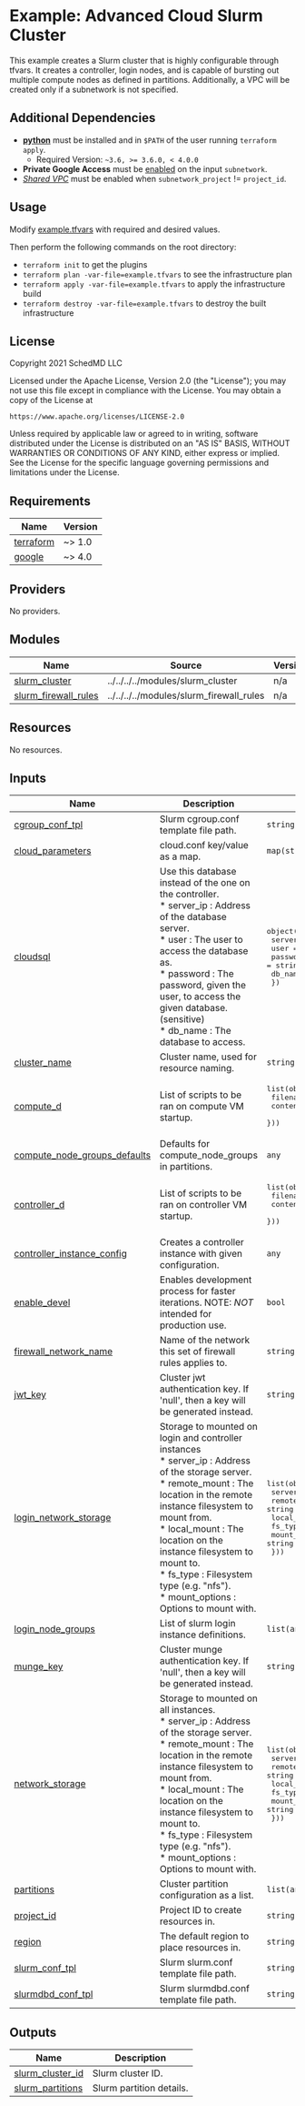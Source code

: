 # Example: Advanced Cloud Slurm Cluster

This example creates a Slurm cluster that is highly configurable through tfvars.
It creates a controller, login nodes, and is capable of bursting out multiple
compute nodes as defined in partitions. Additionally, a VPC will be created only
if a subnetwork is not specified.

## Additional Dependencies

* [**python**](https://www.python.org/) must be installed and in `$PATH` of the
user running `terraform apply`.
  * Required Version: `~3.6, >= 3.6.0, < 4.0.0`
* **Private Google Access** must be
[enabled](https://cloud.google.com/vpc/docs/configure-private-google-access)
on the input `subnetwork`.
* [*Shared VPC*](https://cloud.google.com/vpc/docs/shared-vpc) must be enabled
when `subnetwork_project` != `project_id`.

## Usage

Modify [example.tfvars](./example.tfvars) with required and desired values.

Then perform the following commands on the root directory:

- `terraform init` to get the plugins
- `terraform plan -var-file=example.tfvars` to see the infrastructure plan
- `terraform apply -var-file=example.tfvars` to apply the infrastructure build
- `terraform destroy -var-file=example.tfvars` to destroy the built infrastructure

## License

<!-- BEGINNING OF PRE-COMMIT-TERRAFORM DOCS HOOK -->
Copyright 2021 SchedMD LLC

Licensed under the Apache License, Version 2.0 (the "License");
you may not use this file except in compliance with the License.
You may obtain a copy of the License at

    https://www.apache.org/licenses/LICENSE-2.0

Unless required by applicable law or agreed to in writing, software
distributed under the License is distributed on an "AS IS" BASIS,
WITHOUT WARRANTIES OR CONDITIONS OF ANY KIND, either express or implied.
See the License for the specific language governing permissions and
limitations under the License.

## Requirements

| Name | Version |
|------|---------|
| <a name="requirement_terraform"></a> [terraform](#requirement\_terraform) | ~> 1.0 |
| <a name="requirement_google"></a> [google](#requirement\_google) | ~> 4.0 |

## Providers

No providers.

## Modules

| Name | Source | Version |
|------|--------|---------|
| <a name="module_slurm_cluster"></a> [slurm\_cluster](#module\_slurm\_cluster) | ../../../../modules/slurm_cluster | n/a |
| <a name="module_slurm_firewall_rules"></a> [slurm\_firewall\_rules](#module\_slurm\_firewall\_rules) | ../../../../modules/slurm_firewall_rules | n/a |

## Resources

No resources.

## Inputs

| Name | Description | Type | Default | Required |
|------|-------------|------|---------|:--------:|
| <a name="input_cgroup_conf_tpl"></a> [cgroup\_conf\_tpl](#input\_cgroup\_conf\_tpl) | Slurm cgroup.conf template file path. | `string` | `null` | no |
| <a name="input_cloud_parameters"></a> [cloud\_parameters](#input\_cloud\_parameters) | cloud.conf key/value as a map. | `map(string)` | `{}` | no |
| <a name="input_cloudsql"></a> [cloudsql](#input\_cloudsql) | Use this database instead of the one on the controller.<br>* server\_ip : Address of the database server.<br>* user      : The user to access the database as.<br>* password  : The password, given the user, to access the given database. (sensitive)<br>* db\_name   : The database to access. | <pre>object({<br>    server_ip = string<br>    user      = string<br>    password  = string # sensitive<br>    db_name   = string<br>  })</pre> | `null` | no |
| <a name="input_cluster_name"></a> [cluster\_name](#input\_cluster\_name) | Cluster name, used for resource naming. | `string` | `"advanced"` | no |
| <a name="input_compute_d"></a> [compute\_d](#input\_compute\_d) | List of scripts to be ran on compute VM startup. | <pre>list(object({<br>    filename = string<br>    content  = string<br>  }))</pre> | `[]` | no |
| <a name="input_compute_node_groups_defaults"></a> [compute\_node\_groups\_defaults](#input\_compute\_node\_groups\_defaults) | Defaults for compute\_node\_groups in partitions. | `any` | `{}` | no |
| <a name="input_controller_d"></a> [controller\_d](#input\_controller\_d) | List of scripts to be ran on controller VM startup. | <pre>list(object({<br>    filename = string<br>    content  = string<br>  }))</pre> | `[]` | no |
| <a name="input_controller_instance_config"></a> [controller\_instance\_config](#input\_controller\_instance\_config) | Creates a controller instance with given configuration. | `any` | `{}` | no |
| <a name="input_enable_devel"></a> [enable\_devel](#input\_enable\_devel) | Enables development process for faster iterations. NOTE: *NOT* intended for production use. | `bool` | `false` | no |
| <a name="input_firewall_network_name"></a> [firewall\_network\_name](#input\_firewall\_network\_name) | Name of the network this set of firewall rules applies to. | `string` | `"default"` | no |
| <a name="input_jwt_key"></a> [jwt\_key](#input\_jwt\_key) | Cluster jwt authentication key. If 'null', then a key will be generated instead. | `string` | `""` | no |
| <a name="input_login_network_storage"></a> [login\_network\_storage](#input\_login\_network\_storage) | Storage to mounted on login and controller instances<br>* server\_ip     : Address of the storage server.<br>* remote\_mount  : The location in the remote instance filesystem to mount from.<br>* local\_mount   : The location on the instance filesystem to mount to.<br>* fs\_type       : Filesystem type (e.g. "nfs").<br>* mount\_options : Options to mount with. | <pre>list(object({<br>    server_ip     = string<br>    remote_mount  = string<br>    local_mount   = string<br>    fs_type       = string<br>    mount_options = string<br>  }))</pre> | `[]` | no |
| <a name="input_login_node_groups"></a> [login\_node\_groups](#input\_login\_node\_groups) | List of slurm login instance definitions. | `list(any)` | `[]` | no |
| <a name="input_munge_key"></a> [munge\_key](#input\_munge\_key) | Cluster munge authentication key. If 'null', then a key will be generated instead. | `string` | `""` | no |
| <a name="input_network_storage"></a> [network\_storage](#input\_network\_storage) | Storage to mounted on all instances.<br>* server\_ip     : Address of the storage server.<br>* remote\_mount  : The location in the remote instance filesystem to mount from.<br>* local\_mount   : The location on the instance filesystem to mount to.<br>* fs\_type       : Filesystem type (e.g. "nfs").<br>* mount\_options : Options to mount with. | <pre>list(object({<br>    server_ip     = string<br>    remote_mount  = string<br>    local_mount   = string<br>    fs_type       = string<br>    mount_options = string<br>  }))</pre> | `[]` | no |
| <a name="input_partitions"></a> [partitions](#input\_partitions) | Cluster partition configuration as a list. | `list(any)` | `[]` | no |
| <a name="input_project_id"></a> [project\_id](#input\_project\_id) | Project ID to create resources in. | `string` | n/a | yes |
| <a name="input_region"></a> [region](#input\_region) | The default region to place resources in. | `string` | n/a | yes |
| <a name="input_slurm_conf_tpl"></a> [slurm\_conf\_tpl](#input\_slurm\_conf\_tpl) | Slurm slurm.conf template file path. | `string` | `null` | no |
| <a name="input_slurmdbd_conf_tpl"></a> [slurmdbd\_conf\_tpl](#input\_slurmdbd\_conf\_tpl) | Slurm slurmdbd.conf template file path. | `string` | `null` | no |

## Outputs

| Name | Description |
|------|-------------|
| <a name="output_slurm_cluster_id"></a> [slurm\_cluster\_id](#output\_slurm\_cluster\_id) | Slurm cluster ID. |
| <a name="output_slurm_partitions"></a> [slurm\_partitions](#output\_slurm\_partitions) | Slurm partition details. |
<!-- END OF PRE-COMMIT-TERRAFORM DOCS HOOK -->
